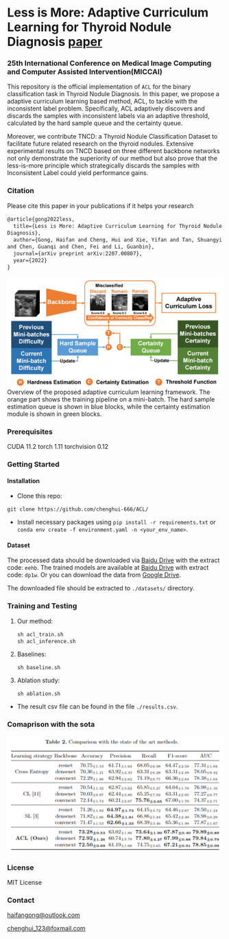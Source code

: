 # Less is More: Adaptive Curriculum Learning for Thyroid Nodule Diagnosis [paper](https://arxiv.org/abs/2109.05159) 

### 25th International Conference on Medical Image Computing and Computer Assisted Intervention(MICCAI)

This repository is the official implementation of `ACL` for the binary classification task in Thyroid Nodule Diagnosis. In this paper, we propose a adaptive curriculum learning based method, ACL, to tackle with the inconsistent label problem. Specifically, ACL adaptively discovers and discards the samples with inconsistent labels via an adaptive threshold, calculated by the hard sample queue and the certainty queue.

Moreover, we contribute TNCD: a Thyroid Nodule Classification Dataset to facilitate future related research on the thyroid nodules. Extensive experimental results on TNCD based on three different backbone networks not only demonstrate the superiority of our method but also prove that the less-is-more principle which strategically discards the samples with Inconsistent Label could yield performance gains.




### Citation

Please cite this paper in your publications if it helps your research

```
@article{gong2022less,
  title={Less is More: Adaptive Curriculum Learning for Thyroid Nodule Diagnosis},
  author={Gong, Haifan and Cheng, Hui and Xie, Yifan and Tan, Shuangyi and Chen, Guanqi and Chen, Fei and Li, Guanbin},
  journal={arXiv preprint arXiv:2207.00807},
  year={2022}
}
```

<img src="./fig/pipeline.png" alt="Overview of the ACL framework" style="zoom:50%;" />
Overview of the proposed adaptive curriculum learning framework. The orange part shows the training pipeline on a mini-batch. The hard sample estimation queue is shown in blue blocks, while the certainty estimation module is shown in green blocks.

### Prerequisites
CUDA					  11.2
torch                       1.11
torchvision			 0.12

### Getting Started

#### Installation

- Clone this repo:
```
git clone https://github.com/chenghui-666/ACL/
```
- Install necessary packages using `pip install -r requirements.txt` or `conda env create -f environment.yaml -n <your_env_name>`.

#### Dataset

The processed data should be downloaded via [Baidu Drive](链接：https://pan.baidu.com/s/1_pcVYndjTcBaPmI3nb6ObQ) with the extract code: `eehb`. The trained models are available at [Baidu Drive](https://pan.baidu.com/s/19AZx2gUvsOvyJeDvOW2PTg) with extract code: `dp1w`.
Or you can download the data from [Google Drive](https://drive.google.com/drive/folders/1YtZGTb-AOmVk_uRZGWsT-pjK8hOAUix6?usp=sharing). 

The downloaded file should be extracted to `./datasets/`  directory.

### Training and Testing
1. Our method:

   ```shell
   sh acl_train.sh
   sh acl_inference.sh
   ```

2. Baselines:

   ```shell
   sh baseline.sh
   ```

3. Ablation study:

   ```shell
   sh ablation.sh
   ```

- The result csv file can be found in the file `./results.csv`.

### Comaprison with the sota
<img src="./fig/SOTA.png" alt="Comparison" style="zoom:50%;" />


### License
MIT License

### Contact

haifangong@outlook.com

chenghui_123@foxmail.com

